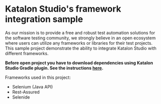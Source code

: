 # Katalon Studio's framework integration sample

As our mission is to provide a free and robust test automation solutions for the software testing community, 
we strongly believe in an open ecosystem where users can utilize any frameworks or libraries for their test projects.
This sample project demonstrate the ability to integrate Katalon Studio with different frameworks.

**Before open project you have to download dependencies using Katalon Studio Gradle plugin.
See the instructions [here](https://github.com/katalon-studio/gradle-plugin).**

Frameworks used in this project:
* Selenium (Java API)
* Rest-Assured
* Selenide
